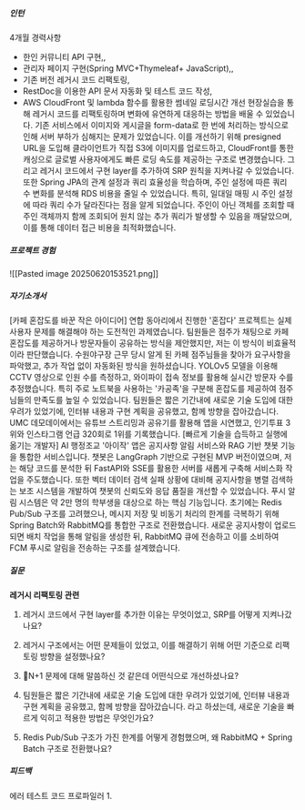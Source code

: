##### 인턴
4개월 경력사항

- 한인 커뮤니티 API 구현,,
- 관리자 페이지 구현(Spring MVC+Thymeleaf+ JavaScript),,
- 기존 버전 레거시 코드 리팩토링,
- RestDoc을 이용한 API 문서 자동화 및 테스트 코드 작성,
- AWS CloudFront 및 lambda 함수를 활용한 썸네일 로딩시간 개선
현장실습을 통해 레거시 코드를 리팩토링하며 변화에 유연하게 대응하는 방법을 배울 수 있었습니다. 기존 서비스에서 이미지와 게시글을 form-data로 한 번에 처리하는 방식으로 인해 서버 부하가 심해지는 문제가 있었습니다. 이를 개선하기 위해 presigned URL을 도입해 클라이언트가 직접 S3에 이미지를 업로드하고, CloudFront를 통한 캐싱으로 글로벌 사용자에게도 빠른 로딩 속도를 제공하는 구조로 변경했습니다. 그리고 레거시 코드에서 구현 layer를 추가하여 SRP 원칙을 지켜나갈 수 있었습니다. 또한 Spring JPA의 관계 설정과 쿼리 효율성을 학습하며, 주인 설정에 따른 쿼리 수 변화를 분석해 RDS 비용을 줄일 수 있었습니다. 특히, 일대일 매핑 시 주인 설정에 따라 쿼리 수가 달라진다는 점을 알게 되었습니다. 주인이 아닌 객체를 조회할 때 주인 객체까지 함께 조회되어 원치 않는 추가 쿼리가 발생할 수 있음을 깨달았으며, 이를 통해 데이터 접근 비용을 최적화했습니다.

##### 프로젝트 경험
![[Pasted image 20250620153521.png]]

##### 자기소개서
[카페 혼잡도를 바꾼 작은 아이디어] 
연합 동아리에서 진행한 '혼잡다' 프로젝트는 실제 사용자 문제를 해결해야 하는 도전적인 과제였습니다. 팀원들은 점주가 채팅으로 카페 혼잡도를 제공하거나 방문자들이 공유하는 방식을 제안했지만, 저는 이 방식이 비효율적이라 판단했습니다. 수원야구장 근무 당시 알게 된 카페 점주님들을 찾아가 요구사항을 파악했고, 추가 작업 없이 자동화된 방식을 원하셨습니다. YOLOv5 모델을 이용해 CCTV 영상으로 인원 수를 측정하고, 와이파이 접속 정보를 활용해 실시간 방문자 수를 추정했습니다. 특히 주로 노트북을 사용하는 '카공족'을 구분해 혼잡도를 제공하여 점주님들의 만족도를 높일 수 있었습니다. 팀원들은 짧은 기간내에 새로운 기술 도입에 대한 우려가 있었기에, 인터뷰 내용과 구현 계획을 공유했고, 함께 방향을 잡아갔습니다. UMC 데모데이에서는 유튜브 스트리밍과 공유기를 활용해 앱을 시연했고, 인기투표 3위와 인스타그램 언급 320회로 1위를 기록했습니다.
[빠르게 기술을 습득하고 실행에 옮기는 개발자] 
AI 행정조교 '아이작' 앱은 공지사항 알림 서비스와 RAG 기반 챗봇 기능을 통합한 서비스입니다. 챗봇은 LangGraph 기반으로 구현된 MVP 버전이였으며, 저는 해당 코드를 분석한 뒤 FastAPI와 SSE를 활용한 서버를 새롭게 구축해 서비스화 작업을 주도했습니다. 또한 벡터 데이터 검색 실패 상황에 대비해 공지사항을 병렬 검색하는 보조 시스템을 개발하여 챗봇의 신뢰도와 응답 품질을 개선할 수 있었습니다. 푸시 알림 시스템은 약 2만 명의 학부생을 대상으로 하는 핵심 기능입니다. 초기에는 Redis Pub/Sub 구조를 고려했으나, 메시지 저장 및 비동기 처리의 한계를 극복하기 위해 Spring Batch와 RabbitMQ를 통합한 구조로 전환했습니다. 새로운 공지사항이 업로드되면 배치 작업을 통해 알림을 생성한 뒤, RabbitMQ 큐에 전송하고 이를 소비하여 FCM 푸시로 알림을 전송하는 구조를 설계했습니다.
 

##### 질문
**레거시 리팩토링 관련**

1. 레거시 코드에서 구현 layer를 추가한 이유는 무엇이었고, SRP를 어떻게 지켜나갔나요?
    
2. 레거시 구조에서는 어떤 문제들이 있었고, 이를 해결하기 위해 어떤 기준으로 리팩토링 방향을 설정했나요?
    
3. N+1 문제에 대해 말씀하신 것 같은데 어떤식으로 개선하셨나요?

4. 팀원들은 짧은 기간내에 새로운 기술 도입에 대한 우려가 있었기에, 인터뷰 내용과 구현 계획을 공유했고, 함께 방향을 잡아갔습니다.  라고 하셨는데, 새로운 기술을 빠르게 익히고 적용한 방법은 무엇인가요?

5. Redis Pub/Sub 구조가 가진 한계를 어떻게 경험했으며, 왜 RabbitMQ + Spring Batch 구조로 전환했나요?


##### 피드백
에러 테스트 코드 프로파일러
1. 

